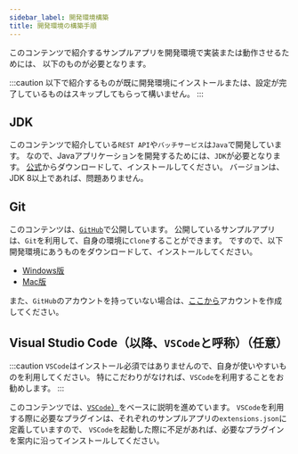 ```yaml
---
sidebar_label: 開発環境構築
title: 開発環境の構築手順
---
```


このコンテンツで紹介するサンプルアプリを開発環境で実装または動作させるためには、
以下のものが必要となります。

:::caution
以下で紹介するものが既に開発環境にインストールまたは、設定が完了しているものはスキップしてもらって構いません。
:::

## JDK

このコンテンツで紹介している`REST API`や`バッチサービス`は`Java`で開発しています。
なので、Javaアプリケーションを開発するためには、`JDK`が必要となります。
[公式](https://www.oracle.com/java/technologies/downloads/)からダウンロードして、インストールしてください。
バージョンは、JDK 8以上であれば、問題ありません。

## Git

このコンテンツは、[`GitHub`](https://github.co.jp/)で公開しています。
公開しているサンプルアプリは、`Git`を利用して、自身の環境に`Clone`することができます。
ですので、以下開発環境にあうものをダウンロードして、インストールしてください。

 - [Windows版](https://gitforwindows.org/)
 - [Mac版](https://git-scm.com/download/mac)

 また、`GitHub`のアカウントを持っていない場合は、[ここから](https://github.com/signup?source=login)アカウントを作成してください。

## Visual Studio Code（以降、`VSCode`と呼称）（任意）

:::caution
`VSCode`はインストール必須ではありませんので、自身が使いやすいものを利用してください。
特にこだわりがなければ、`VSCode`を利用することをお勧めします。
:::

このコンテンツでは、[`VSCode`）](https://code.visualstudio.com/)をベースに説明を進めています。
`VSCode`を利用する際に必要なプラグインは、それぞれのサンプルアプリの`extensions.json`に定義していますので、
`VSCode`を起動した際に不足があれば、必要なプラグインを案内に沿ってインストールしてください。
